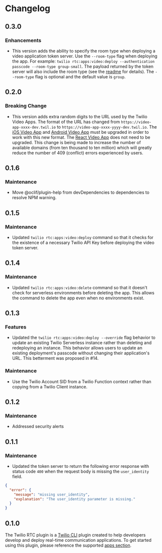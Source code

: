 # Changelog

## 0.3.0

### Enhancements

- This version adds the ability to specify the room type when deploying a video application token server. Use the `--room-type` flag when deploying the app. For example: `twilio rtc:apps:video:deploy --authentication passcode --room-type group-small`. The payload returned by the token server will also include the room type (see the [readme](README.md) for details). The `--room-type` flag is optional and the default value is `group`.

## 0.2.0

### Breaking Change

- This version adds extra random digits to the URL used by the Twilio Video Apps. The format of the URL has changed from `https://video-app-xxxx-dev.twil.io` to `https://video-app-xxxx-yyyy-dev.twil.io`. The [iOS Video App](https://github.com/twilio/twilio-video-app-ios) and [Android Video App](https://github.com/twilio/twilio-video-app-android) must be upgraded in order to work with this new format. The [React Video App](https://github.com/twilio/twilio-video-app-react) does not need to be upgraded. This change is being made to increase the number of available domains (from ten thousand to ten million) which will greatly reduce the number of 409 (conflict) errors experienced by users.

## 0.1.6

### Maintenance

- Move @oclif/plugin-help from devDependencies to dependencies to resolve NPM warning.

## 0.1.5

### Maintenance

- Updated `twilio rtc:apps:video:deploy` command so that it checks for the existence of a necessary Twilio API Key before deploying the video token server.

## 0.1.4

### Maintenance

- Updated `twilio rtc:apps:video:delete` command so that it doesn't check for serverless environments before deleting the app. This allows the command to delete the app even when no environments exist.

## 0.1.3

### Features

- Updated the `twilio rtc:apps:video:deploy --override` flag behavior to update an existing Twilio Serverless instance rather than deleting and redeploying an instance. This behavior allows users to update an existing deployment's passcode without changing their application's URL. This betterment was proposed in #14.

### Maintenance

- Use the Twilio Account SID from a Twilio Function context rather than copying from a Twilio Client instance.

## 0.1.2

### Maintenance

- Addressed security alerts

## 0.1.1

### Maintenance

- Updated the token server to return the following error response with status code `400` when the request body is missing the `user_identity` field.

```json
{
  "error": {
    "message": "missing user_identity",
    "explanation": "The user_identity parameter is missing."
  }
}
```

## 0.1.0

The Twilio RTC plugin is a [Twilio CLI](https://www.twilio.com/docs/twilio-cli/quickstart) plugin created to help developers develop and deploy real-time communication applications. To get started using this plugin, please reference the supported [apps section](https://github.com/twilio-labs/plugin-rtc/tree/v0.1.0#supported-apps).
